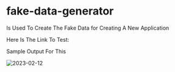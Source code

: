 # fake-data-generator

<p>Is Used To Create The Fake Data for Creating A New Application</p>
<p>Here Is The Link To Test: <a href="https://chinnipavan.github.io/fake-data-generator-main/" target="_blank" style="color: white;">Click Here</a></p>
<p>Sample Output For This</p>

![2023-02-12](https://user-images.githubusercontent.com/89147384/218309663-731cc346-ebec-41a8-9dfd-9e4f6b9cb90b.png)


